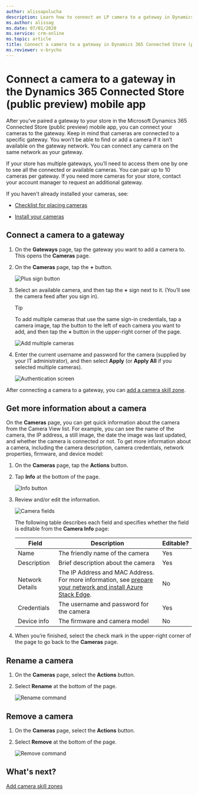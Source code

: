 ```yaml
---
author: alissapolucha
description: Learn how to connect an LP camera to a gateway in Dynamics 365 Connected Store (public preview) 
ms.author: alissag
ms.date: 07/01/2020
ms.service: crm-online
ms.topic: article
title: Connect a camera to a gateway in Dynamics 365 Connected Store (public preview) 
ms.reviewer: v-brycho
---
```


# Connect a camera to a gateway in the Dynamics 365 Connected Store (public preview) mobile app

After you've paired a gateway to your store in the Microsoft Dynamics 365 Connected Store (public preview) mobile app, you can connect your cameras to the gateway. Keep in mind that cameras are connected to a specific gateway. You won’t be able to find or add a camera if it isn’t available on the gateway network. You can connect any camera on the same network as your gateway.

If your store has multiple gateways, you’ll need to access them one by one to see all the connected or available cameras. You can pair up to 10 cameras per gateway. If you need more cameras for your store, contact your account manager to request an additional gateway.

If you haven't already installed your cameras, see: 

- [Checklist for placing cameras](camera-placement-checklist.md)

- [Install your cameras](install-cameras.md)

## Connect a camera to a gateway

1. On the **Gateways** page, tap the gateway you want to add a camera to. This opens the **Cameras** page.   

2. On the **Cameras** page, tap the **+** button. 

    ![Plus sign button](media/add-camera.PNG "Plus sign button")
 
3. Select an available camera, and then tap the **+** sign  next to it. (You’ll see the camera feed after you sign in).

   > [!TIP]
   > To add multiple cameras that use the same sign-in credentials, tap a camera image, tap the button to the left of each camera you want to add, and then tap the **+** button in the upper-right corner of the page.
    
    ![Add multiple cameras](media/add-cameras.PNG "Add multiple cameras")
 
4.	Enter the current username and password for the camera (supplied by your IT administrator), and then select **Apply** (or **Apply All** if you selected multiple cameras).
 
    ![Authentication screen](media/camera-authentication.PNG "Authentication screen")
    
After connecting a camera to a gateway, you can [add a camera skill zone](mobile-app-add-camera-skill-zones.md).

## Get more information about a camera

On the **Cameras** page, you can get quick information about the camera from the Camera View list. For example, you can see the name of the camera, the IP address, a still image, the date the image was last updated, and whether the camera is connected or not. To get more information about a camera, including the camera description, camera credentials, network properties, firmware, and device model:

1. On the **Cameras** page, tap the **Actions** button.

2. Tap **Info** at the bottom of the page.

    ![Info button](media/camera-info.PNG "Info button")
 
3. Review and/or edit the information.

    ![Camera fields](media/camera-fields.PNG "Camera fields")
 
    The following table describes each field and specifies whether the field is editable from the **Camera Info** page:

    |Field|Description|Editable?|
    |-------------------|----------------------------------------------------|------|
    |Name|The friendly name of the camera|Yes|
    |Description|Brief description about the camera|Yes|
    |Network Details|The IP Address and MAC Address. For more information, see [prepare your network and install Azure Stack Edge](ase-install.md).|No|
    |Credentials|The username and password for the camera|Yes|
    |Device info|The firmware and camera model|No|

4.	When you’re finished, select the check mark in the upper-right corner of the page to go back to the **Cameras** page.

## Rename a camera

1. On the **Cameras** page, select the **Actions** button.

2. Select **Rename** at the bottom of the page.

    ![Rename command](media/camera-rename.PNG "Rename command")

## Remove a camera

1. On the **Cameras** page, select the **Actions** button.

2. Select **Remove** at the bottom of the page.

    ![Remove command](media/camera-remove.PNG "Remove command")
 
## What's next?

[Add camera skill zones](mobile-app-add-camera-skill-zones.md)

